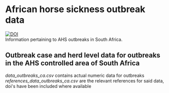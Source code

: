 # African horse sickness outbreak data  
[![DOI](https://zenodo.org/badge/295426173.svg)](https://zenodo.org/badge/latestdoi/295426173)  
Information pertaining to AHS outbreaks in South Africa.

## Outbreak case and herd level data for outbreaks in the AHS controlled area of South Africa 
*data_outbreaks_ca.csv* contains actual numeric data for outbreaks  
*references_data_outbreaks_ca.csv* are the relevant references for said data, doi's have been included where available
